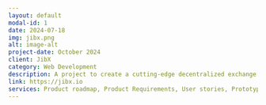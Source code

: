 ```yaml
---
layout: default
modal-id: 1
date: 2024-07-18
img: jibx.png
alt: image-alt
project-date: October 2024
client: JibX
category: Web Development
description: A project to create a cutting-edge decentralized exchange (DEX) that leverages the capabilities of Ethereum Virtual Machine (EVM) compatible blockchains. This DEX will have perpetual futures trading, allowing users to engage in high-leverage trading with various digital assets in a secure and decentralized environment.
link: https://jibx.io
services: Product roadmap, Product Requirements, User stories, Prototyping, Glossary, 
---
```


